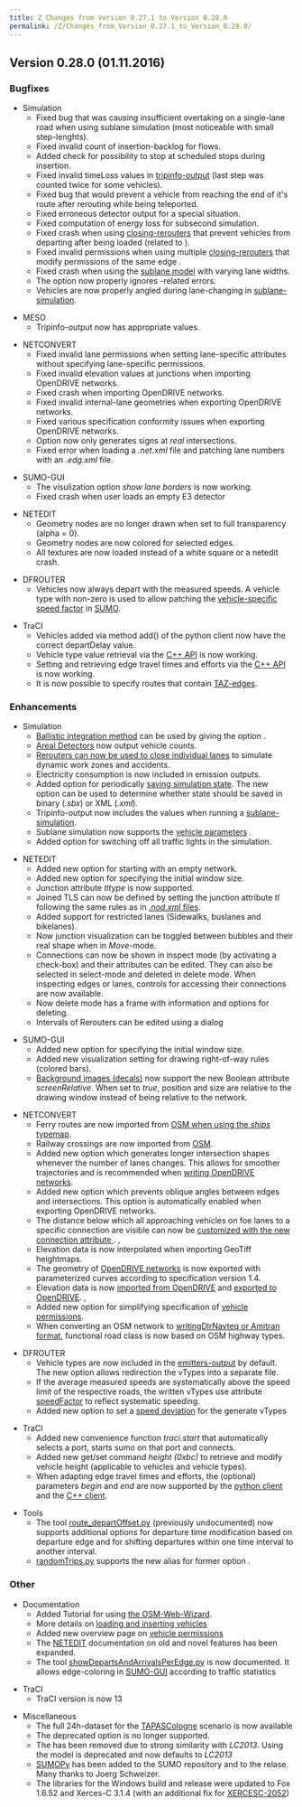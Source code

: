 ```yaml
---
title: Z Changes from Version 0.27.1 to Version 0.28.0
permalink: /Z/Changes_from_Version_0.27.1_to_Version_0.28.0/
---
```


Version 0.28.0 (01.11.2016)
---------------------------

### Bugfixes

-   Simulation
    -   Fixed bug that was causing insufficient overtaking on a single-lane road when using sublane simulation (most noticeable with small step-lenghts).
    -   Fixed invalid count of insertion-backlog for flows.
    -   Added check for possibility to stop at scheduled stops during insertion.
    -   Fixed invalid timeLoss values in [tripinfo-output](/Simulation/Output/TripInfo "wikilink") (last step was counted twice for some vehicles).
    -   Fixed bug that would prevent a vehicle from reaching the end of it's route after rerouting while being teleported.
    -   Fixed erroneous detector output for a special situation.
    -   Fixed computation of energy loss for subsecond simulation.
    -   Fixed crash when using [closing-rerouters](/Simulation/Rerouter#Closing_a_Street "wikilink") that prevent vehicles from departing after being loaded (related to ).
    -   Fixed invalid permissions when using multiple [closing-rerouters](/Simulation/Rerouter#Closing_a_Street "wikilink") that modify permissions of the same edge .
    -   Fixed crash when using the [sublane model](/Simulation/SublaneModel "wikilink") with varying lane widths.
    -   The option now properly ignores -related errors.
    -   Vehicles are now properly angled during lane-changing in [sublane-simulation](/Simulation/SublaneModel "wikilink").

<!-- -->

-   MESO
    -   Tripinfo-output now has appropriate values.

<!-- -->

-   NETCONVERT
    -   Fixed invalid lane permissions when setting lane-specific attributes without specifying lane-specific permissions.
    -   Fixed invalid elevation values at junctions when importing OpenDRIVE networks.
    -   Fixed crash when importing OpenDRIVE networks.
    -   Fixed invalid internal-lane geometries when exporting OpenDRIVE networks.
    -   Fixed various specification conformity issues when exporting OpenDRIVE networks.
    -   Option now only generates signs at *real* intersections.
    -   Fixed error when loading a *.net.xml* file and patching lane numbers with an *.edg.xml* file.

<!-- -->

-   SUMO-GUI
    -   The visulization option *show lane borders* is now working.
    -   Fixed crash when user loads an empty E3 detector

<!-- -->

-   NETEDIT
    -   Geometry nodes are no longer drawn when set to full transparency (alpha = 0).
    -   Geometry nodes are now colored for selected edges.
    -   All textures are now loaded instead of a white square or a netedit crash.

<!-- -->

-   DFROUTER
    -   Vehicles now always depart with the measured speeds. A vehicle type with non-zero is used to allow patching the [vehicle-specific speed factor](/Definition_of_Vehicles,_Vehicle_Types,_and_Routes#Speed_Distributions "wikilink") in [SUMO](/SUMO "wikilink").

<!-- -->

-   TraCI
    -   Vehicles added via method add() of the python client now have the correct departDelay value.
    -   Vehicle type value retrieval via the [C++ API](/TraCI/C%2B%2BTraCIAPI "wikilink") is now working.
    -   Setting and retrieving edge travel times and efforts via the [C++ API](/TraCI/C%2B%2BTraCIAPI "wikilink") is now working.
    -   It is now possible to specify routes that contain [TAZ-edges](/Demand/Importing_O/D_Matrices#Describing_the_TAZ "wikilink").

### Enhancements

-   Simulation
    -   [Ballistic integration method](/Simulation/Basic_Definition#Defining_the_Time_Step_Length_and_Integration_Method "wikilink") can be used by giving the option .
    -   [Areal Detectors](/Simulation/Output/Lanearea_Detectors_(E2) "wikilink") now output vehicle counts.
    -   [Rerouters can now be used to close individual lanes](/Simulation/Rerouter#Closing_a_Lane "wikilink") to simulate dynamic work zones and accidents.
    -   Electricity consumption is now included in emission outputs.
    -   Added option for periodically [saving simulation state](/Simulation/SaveAndLoad#Saving "wikilink"). The new option can be used to determine whether state should be saved in binary (*.sbx*) or XML (*.xml*).
    -   Tripinfo-output now includes the values when running a [sublane-simulation](/Simulation/SublaneModel "wikilink").
    -   Sublane simulation now supports the [vehicle parameters](/Definition_of_Vehicles,_Vehicle_Types,_and_Routes#Vehicles_and_Routes "wikilink") .
    -   Added option for switching off all traffic lights in the simulation.

<!-- -->

-   NETEDIT
    -   Added new option for starting with an empty network.
    -   Added new option for specifying the initial window size.
    -   Junction attribute *tltype* is now supported.
    -   Joined TLS can now be defined by setting the junction attribute *tl* following the same rules as in [*.nod.xml* files](/Networks/Building_Networks_from_own_XML-descriptions#Node_Descriptions "wikilink").
    -   Added support for restricted lanes (Sidewalks, buslanes and bikelanes).
    -   Now junction visualization can be toggled between bubbles and their real shape when in *Move*-mode.
    -   Connections can now be shown in inspect mode (by activating a check-box) and their attributes can be edited. They can also be selected in select-mode and deleted in delete mode. When inspecting edges or lanes, controls for accessing their connections are now available.
    -   Now delete mode has a frame with information and options for deleting.
    -   Intervals of Rerouters can be edited using a dialog

<!-- -->

-   SUMO-GUI
    -   Added new option for specifying the initial window size.
    -   Added new visualization setting for drawing right-of-way rules (colored bars).
    -   [Background images (decals)](/SUMO-GUI#Using_Decals_within_SUMO-GUI "wikilink") now support the new Boolean attribute *screenRelative*. When set to *true*, position and size are relative to the drawing window instead of being relative to the network.

<!-- -->

-   NETCONVERT
    -   Ferry routes are now imported from [OSM when using the *ships* typemap](/Networks/Import/OpenStreetMap#Recommended_Typemaps "wikilink").
    -   Railway crossings are now imported from [OSM](/Networks/Import/OpenStreetMap "wikilink").
    -   Added new option which generates longer intersection shapes whenever the number of lanes changes. This allows for smoother trajectories and is recommended when [writing OpenDRIVE networks](/Networks/Further_Outputs#OpenDRIVE_Road_Networks "wikilink").
    -   Added new option which prevents oblique angles between edges and intersections. This option is automatically enabled when exporting OpenDRIVE networks.
    -   The distance below which all approaching vehicles on foe lanes to a specific connection are visible can now be [customized with the new connection attribute ](/Networks/Building_Networks_from_own_XML-descriptions#Explicitly_setting_which_Edge_.2F_Lane_is_connected_to_which "wikilink"). ,
    -   Elevation data is now interpolated when importing GeoTiff heightmaps.
    -   The geometry of [OpenDRIVE networks](/Networks/Further_Outputs#OpenDRIVE_Road_Networks "wikilink") is now exported with parameterized curves according to specification version 1.4.
    -   Elevation data is now [imported from OpenDRIVE](/Networks/Import/OpenDRIVE "wikilink") and [exported to OpenDRIVE](/Networks/Further_Outputs#OpenDRIVE_Road_Networks "wikilink"). ,
    -   Added new option for simplifying specification of [vehicle permissions](/Simulation/VehiclePermissions#Network_definition "wikilink").
    -   When converting an OSM network to [writingDlrNavteq or Amitran format](/Networks/Export "wikilink"), functional road class is now based on OSM highway types.

<!-- -->

-   DFROUTER
    -   Vehicle types are now included in the [emitters-output](/Demand/Routes_from_Observation_Points#Saving_Flows_and_other_Values "wikilink") by default. The new option allows redirection the vTypes into a separate file.
    -   If the average measured speeds are systematically above the speed limit of the respective roads, the written vTypes use attribute [speedFactor](/Definition_of_Vehicles,_Vehicle_Types,_and_Routes#Speed_Distributions "wikilink") to reflect systematic speeding.
    -   Added new option to set a [speed deviation](/Definition_of_Vehicles,_Vehicle_Types,_and_Routes#Speed_Distributions "wikilink") for the generate vTypes

<!-- -->

-   TraCI
    -   Added new convenience function *traci.start* that automatically selects a port, starts sumo on that port and connects.
    -   Added new get/set command *height (0xbc)* to retrieve and modify vehicle height (applicable to vehicles and vehicle types).
    -   When adapting edge travel times and efforts, the (optional) parameters *begin* and *end* are now supported by the [python client](/TraCI/Interfacing_TraCI_from_Python "wikilink") and the [C++ client](/TraCI/C%2B%2BTraCIAPI "wikilink").

<!-- -->

-   Tools
    -   The tool [route_departOffset.py](/Tools/Routes#route_departOffset "wikilink") (previously undocumented) now supports additional options for departure time modification based on departure edge and for shifting departures within one time interval to another interval.
    -   [randomTrips.py](/Tools/Trip "wikilink") supports the new alias for former option .

### Other

-   Documentation
    -   Added Tutorial for using [the OSM-Web-Wizard](/Tutorials/OSMWebWizard "wikilink").
    -   More details on [loading and inserting vehicles](/Simulation/VehicleInsertion "wikilink")
    -   Added new overview page on [vehicle permissions](/Simulation/VehiclePermissions "wikilink")
    -   The [NETEDIT](/NETEDIT "wikilink") documentation on old and novel features has been expanded.
    -   The tool [showDepartsAndArrivalsPerEdge.py](/Tools/Routes#showDepartsAndArrivalsPerEdge "wikilink") is now documented. It allows edge-coloring in [SUMO-GUI](/SUMO-GUI "wikilink") according to traffic statistics

<!-- -->

-   TraCI
    -   TraCI version is now 13

<!-- -->

-   Miscellaneous
    -   The full 24h-dataset for the [TAPASCologne](/Data/Scenarios/TAPASCologne "wikilink") scenario is now available
    -   The deprecated option is no longer supported.
    -   The has been removed due to strong similarity with *LC2013*. Using the model is deprecated and now defaults to *LC2013*
    -   [SUMOPy](/Contributed/SUMOPy "wikilink") has been added to the SUMO repository and to the relase. Many thanks to Joerg Schweizer.
    -   The libraries for the Windows build and release were updated to Fox 1.6.52 and Xerces-C 3.1.4 (with an additional fix for [XERCESC-2052](https://issues.apache.org/jira/browse/XERCESC-2052))
